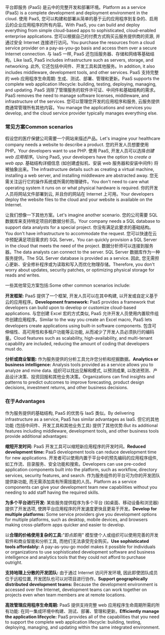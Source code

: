<span data-ttu-id="ce76d-101">平台即服务 (PaaS) 是云中的完整开发和部署环境。</span><span class="sxs-lookup"><span data-stu-id="ce76d-101">Platform as a service (PaaS) is a complete development and deployment environment in the cloud.</span></span> <span data-ttu-id="ce76d-102">使用 PaaS, 您可以构建和部署从简单的基于云的应用程序到复杂的、启用云的企业应用程序的所有内容。</span><span class="sxs-lookup"><span data-stu-id="ce76d-102">With PaaS, you can build and deploy everything from simple cloud-based apps to sophisticated, cloud-enabled enterprise applications.</span></span> <span data-ttu-id="ce76d-103">您可以根据自己的付费方式购买云服务提供商的资源, 并通过安全 Internet 连接进行访问。</span><span class="sxs-lookup"><span data-stu-id="ce76d-103">You purchase the resources from a cloud service provider on a pay-as-you-go basis and access them over a secure Internet connection.</span></span> <span data-ttu-id="ce76d-104">与 IaaS 一样, PaaS 还包括服务器、存储和网络等基础结构。</span><span class="sxs-lookup"><span data-stu-id="ce76d-104">Like IaaS, PaaS includes infrastructure such as servers, storage, and networking.</span></span> <span data-ttu-id="ce76d-105">此外, 它还包括中间件、开发工具和其他服务。</span><span class="sxs-lookup"><span data-stu-id="ce76d-105">In addition, it also includes middleware, development tools, and other services.</span></span> <span data-ttu-id="ce76d-106">PaaS 支持完整的 web 应用程序生命周期: 生成、测试、部署、管理和更新。</span><span class="sxs-lookup"><span data-stu-id="ce76d-106">PaaS supports the complete web application lifecycle: building, testing, deploying, managing, and updating.</span></span> <span data-ttu-id="ce76d-107">PaaS 消除了管理服务的软件许可证、中间件和基础结构的需求。</span><span class="sxs-lookup"><span data-stu-id="ce76d-107">PaaS removes the need to manage software licenses, middleware, and infrastructure of the services.</span></span> <span data-ttu-id="ce76d-108">您可以管理您开发的应用程序和服务, 云服务提供商通常管理所有其他内容。</span><span class="sxs-lookup"><span data-stu-id="ce76d-108">You manage the applications and services you develop, and the cloud service provider typically manages everything else.</span></span>

### <a name="common-scenarios"></a><span data-ttu-id="ce76d-109">常见方案</span><span class="sxs-lookup"><span data-stu-id="ce76d-109">Common scenarios</span></span>

<span data-ttu-id="ce76d-110">假设您的医疗保健公司需要一个网站来描述产品。</span><span class="sxs-lookup"><span data-stu-id="ce76d-110">Let's imagine your healthcare company needs a website to describe a product.</span></span> <span data-ttu-id="ce76d-111">您的开发人员想要使用 PHP。</span><span class="sxs-lookup"><span data-stu-id="ce76d-111">Your developers want to use PHP.</span></span> <span data-ttu-id="ce76d-112">使用 PaaS, 开发人员可以选择*创建 web 应用程序*。</span><span class="sxs-lookup"><span data-stu-id="ce76d-112">Using PaaS, your developers have the option to *create a web app*.</span></span> <span data-ttu-id="ce76d-113">基础结构详细信息 (如创建虚拟机、安装 web 服务器和安装中间件) 将被抽象出来。</span><span class="sxs-lookup"><span data-stu-id="ce76d-113">The infrastructure details such as creating a virtual machine, installing a web server, and installing middleware are abstracted away.</span></span> <span data-ttu-id="ce76d-114">您无需关注运行它的操作系统或所需的物理硬件。</span><span class="sxs-lookup"><span data-stu-id="ce76d-114">You don't need to care what operating system it runs on or what physical hardware is required.</span></span> <span data-ttu-id="ce76d-115">你的开发人员将网站文件部署到云, 并且你的网站在 Internet 上可用。</span><span class="sxs-lookup"><span data-stu-id="ce76d-115">Your developers deploy the website files to the cloud and your website is available on the Internet.</span></span>

<span data-ttu-id="ce76d-116">让我们想像一下其他方案。</span><span class="sxs-lookup"><span data-stu-id="ce76d-116">Let's imagine another scenario.</span></span> <span data-ttu-id="ce76d-117">您的公司需要 SQL 数据库来支持特定项目的数据分析员。</span><span class="sxs-lookup"><span data-stu-id="ce76d-117">Your company needs a SQL database to support data analysts for a special project.</span></span> <span data-ttu-id="ce76d-118">你没有满足此要求的基础结构。</span><span class="sxs-lookup"><span data-stu-id="ce76d-118">You don't have infrastructure to accommodate the request.</span></span> <span data-ttu-id="ce76d-119">您可以快速在云中预配满足项目需求的 SQL Server。</span><span class="sxs-lookup"><span data-stu-id="ce76d-119">You can quickly provision a SQL Server in the cloud that meets the need of the project.</span></span> <span data-ttu-id="ce76d-120">数据分析师可以连接到服务器。</span><span class="sxs-lookup"><span data-stu-id="ce76d-120">The data analysts can connect to the server.</span></span> <span data-ttu-id="ce76d-121">SQL Server 数据库作为一种服务提供。</span><span class="sxs-lookup"><span data-stu-id="ce76d-121">The SQL Server database is provided as a service.</span></span> <span data-ttu-id="ce76d-122">因此, 您无需担心更新、安全修补程序或为读取和写入而优化物理存储。</span><span class="sxs-lookup"><span data-stu-id="ce76d-122">Therefore, you don't worry about updates, security patches, or optimizing physical storage for reads and writes.</span></span>

<span data-ttu-id="ce76d-123">一些其他常见方案包括:</span><span class="sxs-lookup"><span data-stu-id="ce76d-123">Some other common scenarios include:</span></span>

<span data-ttu-id="ce76d-124">**开发框架:** PaaS 提供了一个框架, 开发人员可以在其中构建, 以开发或自定义基于云的应用程序。</span><span class="sxs-lookup"><span data-stu-id="ce76d-124">**Development framework:** PaaS provides a framework that developers can build upon to develop or customize cloud-based applications.</span></span> <span data-ttu-id="ce76d-125">与您创建 Excel 宏的方式类似, PaaS 允许开发人员使用内置软件组件创建应用程序。</span><span class="sxs-lookup"><span data-stu-id="ce76d-125">Similar to the way you create an Excel macro, PaaS lets developers create applications using built-in software components.</span></span> <span data-ttu-id="ce76d-126">包含可伸缩性、高可用性和多租户功能等云功能, 从而减少了开发人员必须执行的编码量。</span><span class="sxs-lookup"><span data-stu-id="ce76d-126">Cloud features such as scalability, high-availability, and multi-tenant capability are included, reducing the amount of coding that developers must do.</span></span>

<span data-ttu-id="ce76d-127">**分析或商业智能:** 作为服务提供的分析工具允许您分析和挖掘数据。</span><span class="sxs-lookup"><span data-stu-id="ce76d-127">**Analytics or business intelligence:** Analysis tools provided as a service allows you to analyze and mine data.</span></span> <span data-ttu-id="ce76d-128">组织可以找出见解和模式, 以预测成果, 以改进预测、产品设计决策、投资回报和其他业务决策。</span><span class="sxs-lookup"><span data-stu-id="ce76d-128">Organizations can find insights and patterns to predict outcomes to improve forecasting, product design decisions, investment returns, and other business decisions.</span></span>

### <a name="advantages"></a><span data-ttu-id="ce76d-129">在于</span><span class="sxs-lookup"><span data-stu-id="ce76d-129">Advantages</span></span>

<span data-ttu-id="ce76d-130">作为服务提供的基础结构, PaaS 的优势与 IaaS 类似。</span><span class="sxs-lookup"><span data-stu-id="ce76d-130">By delivering infrastructure as a service, PaaS has similar advantages as IaaS.</span></span> <span data-ttu-id="ce76d-131">但它的其他功能 (包括中间件、开发工具和其他业务工具) 提供了其他优势:</span><span class="sxs-lookup"><span data-stu-id="ce76d-131">But its additional features including middleware, development tools, and other business tools provide additional advantages:</span></span>

<span data-ttu-id="ce76d-132">**缩短开发时间:** PaaS 开发工具可以缩短新应用程序的开发时间。</span><span class="sxs-lookup"><span data-stu-id="ce76d-132">**Reduced development time:** PaaS development tools can reduce development time for new applications.</span></span> <span data-ttu-id="ce76d-133">开发者可以使用内置于平台中的预先编码的应用程序组件, 如工作流、目录服务、安全功能和搜索。</span><span class="sxs-lookup"><span data-stu-id="ce76d-133">Developers can use pre-coded application components built into the platform, such as workflow, directory services, security features, and search.</span></span> <span data-ttu-id="ce76d-134">作为服务组件的平台可为你的开发团队提供新功能, 而无需添加具有所需技能的人员。</span><span class="sxs-lookup"><span data-stu-id="ce76d-134">Platform as a service components can give your development team new capabilities without you needing to add staff having the required skills.</span></span>

<span data-ttu-id="ce76d-135">**为多个平台进行开发:** 某些服务提供程序为多个平台 (如桌面、移动设备和浏览器) 提供了开发选项, 使跨平台应用程序的开发速度更快且更易于开发。</span><span class="sxs-lookup"><span data-stu-id="ce76d-135">**Develop for multiple platforms:** Some service providers give you development options for multiple platforms, such as desktop, mobile devices, and browsers making cross-platform apps quicker and easier to develop.</span></span>

<span data-ttu-id="ce76d-136">以**合理的价格使用复杂的工具:**"即点即用" 模型使个人或组织可以使用完善的开发软件和商业智能和分析工具, 而他们无法承受完全购买。</span><span class="sxs-lookup"><span data-stu-id="ce76d-136">**Use sophisticated tools affordably:** A pay-as-you-go model makes it possible for individuals or organizations to use sophisticated development software and business intelligence and analytics tools that they could not afford to purchase outright.</span></span>

<span data-ttu-id="ce76d-137">**支持地理上分散的开发团队:** 由于通过 Internet 访问开发环境, 因此即使团队成员位于远程位置, 开发团队也可以对项目进行协作。</span><span class="sxs-lookup"><span data-stu-id="ce76d-137">**Support geographically distributed development teams:** Because the development environment is accessed over the Internet, development teams can work together on projects even when team members are at remote locations.</span></span>

<span data-ttu-id="ce76d-138">**高效管理应用程序生命周期:** PaaS 提供支持完整 web 应用程序生命周期所需的所有功能: 在同一集成环境中构建、测试、部署、管理和更新。</span><span class="sxs-lookup"><span data-stu-id="ce76d-138">**Efficiently manage the application lifecycle:** PaaS provides all of the capabilities that you need to support the complete web application lifecycle: building, testing, deploying, managing, and updating within the same integrated environment.</span></span>
